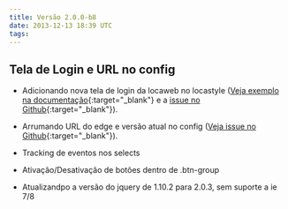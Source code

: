 ```yaml
---
title: Versão 2.0.0-b8
date: 2013-12-13 18:39 UTC
tags:
---
```


## Tela de Login e URL no config

- Adicionando nova tela de login da locaweb no locastyle ([Veja exemplo na documentação](http://locaweb.github.io/locawebstyle/manual/exemplos/login "Veja o exemplo na documentação"){:target="_blank"} e a [issue no Github](https://github.com/locaweb/locawebstyle/issues/487 "Veja a issue no Github."){:target="_blank"}).
- Arrumando URL do edge e versão atual no config ([Veja issue no Github](https://github.com/locaweb/locawebstyle/pull/486 "Veja issue no Github"){:target="_blank"}).

- Tracking de eventos nos selects
- Ativação/Desativação de botões dentro de .btn-group

- Atualizandpo a versão do jquery de 1.10.2 para 2.0.3, sem suporte a ie 7/8